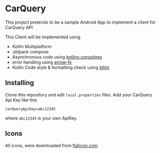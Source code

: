 # CarQuery
This project pretends to be a sample Android App to implement a client for CarQuery API

This Client will be implemented using

- Kotlin Multiplatform
- Jetpack compose
- Asynchronous code using [kotlinx.coroutines][14]
- error handling using [arrow-fx][2]
- Kotlin Code style & formatting check using [ktlint][3]

Installing
----------

Clone this repository and edit `local.properties` files. Add your CarQuery Api Key like this

    carQueryApiKey=abc12345

where `abc12345` is your own ApiKey.

Icons
-----

All icons, were downloaded from [flaticon.com][4]

[1]: https://github.com/Kodein-Framework/Kodein-DI/
[2]: https://github.com/arrow-kt/arrow
[3]: https://github.com/shyiko/ktlint
[4]: http://www.flaticon.com
[14]: https://github.com/Kotlin/kotlinx.coroutines
[15]: https://github.com/voghDev/PlayBattlegrounds/pull/72
